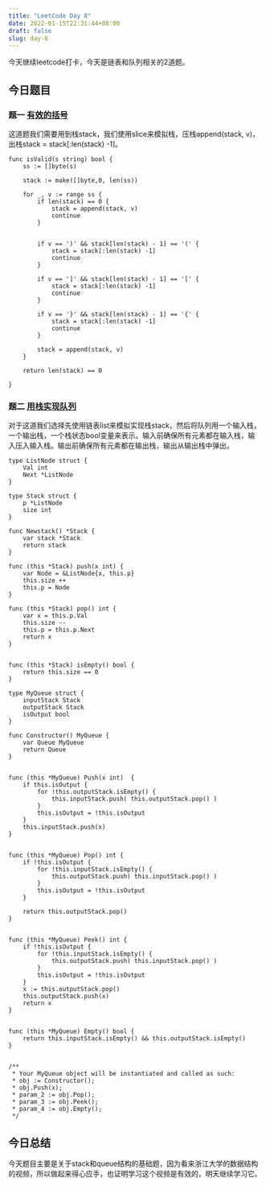 ```yaml
---
title: "LeetCode Day 8"
date: 2022-01-15T22:31:44+08:00
draft: false
slug: day-8
---
```


今天继续leetcode打卡，今天是链表和队列相关的2道题。

## 今日题目

### 题一 [有效的括号](https://leetcode-cn.com/problems/valid-parentheses/)

这道题我们需要用到栈stack，我们使用slice来模拟栈，压栈append(stack, v)，出栈stack = stack[:len(stack) -1]。

~~~
func isValid(s string) bool {
    ss := []byte(s)

    stack := make([]byte,0, len(ss))

    for _, v := range ss {
        if len(stack) == 0 {
            stack = append(stack, v)
            continue
        }


        if v == ')' && stack[len(stack) - 1] == '(' {
            stack = stack[:len(stack) -1]
            continue
        }

        if v == ']' && stack[len(stack) - 1] == '[' {
            stack = stack[:len(stack) -1]
            continue
        }

        if v == '}' && stack[len(stack) - 1] == '{' {
            stack = stack[:len(stack) -1]
            continue
        }

        stack = append(stack, v)
    }

    return len(stack) == 0
    
}
~~~

### 题二 [用栈实现队列](https://leetcode-cn.com/problems/implement-queue-using-stacks/)

对于这道我们选择先使用链表list来模拟实现栈stack，然后将队列用一个输入栈，一个输出栈，一个栈状态bool变量来表示。输入前确保所有元素都在输入栈，输入压入输入栈。输出前确保所有元素都在输出栈，输出从输出栈中弹出。

~~~
type ListNode struct {
    Val int
    Next *ListNode
}

type Stack struct {
    p *ListNode
    size int
}

func Newstack() *Stack {
    var stack *Stack
    return stack
}

func (this *Stack) push(x int) {
    var Node = &ListNode{x, this.p}
    this.size ++
    this.p = Node
}

func (this *Stack) pop() int {
    var x = this.p.Val
    this.size --
    this.p = this.p.Next
    return x
}


func (this *Stack) isEmpty() bool {
    return this.size == 0
}

type MyQueue struct {
    inputStack Stack
    outputStack Stack
    isOutput bool
}

func Constructor() MyQueue {
    var Queue MyQueue
    return Queue
}


func (this *MyQueue) Push(x int)  {
    if this.isOutput {
        for !this.outputStack.isEmpty() {
            this.inputStack.push( this.outputStack.pop() )
        }
        this.isOutput = !this.isOutput
    }
    this.inputStack.push(x)
}


func (this *MyQueue) Pop() int {
    if !this.isOutput {
        for !this.inputStack.isEmpty() {
            this.outputStack.push( this.inputStack.pop() )
        }
        this.isOutput = !this.isOutput
    }
    
    return this.outputStack.pop()
}


func (this *MyQueue) Peek() int {
    if !this.isOutput {
        for !this.inputStack.isEmpty() {
            this.outputStack.push( this.inputStack.pop() )
        } 
        this.isOutput = !this.isOutput
    }
    x := this.outputStack.pop()
    this.outputStack.push(x)
    return x
}


func (this *MyQueue) Empty() bool {
    return this.inputStack.isEmpty() && this.outputStack.isEmpty()
}


/**
 * Your MyQueue object will be instantiated and called as such:
 * obj := Constructor();
 * obj.Push(x);
 * param_2 := obj.Pop();
 * param_3 := obj.Peek();
 * param_4 := obj.Empty();
 */
~~~

## 今日总结

今天题目主要是关于stack和queue结构的基础题，因为看来浙江大学的数据结构的视频，所以做起来得心应手，也证明学习这个视频是有效的，明天继续学习它。